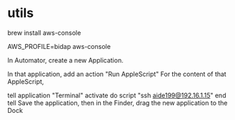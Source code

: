 # utils

brew install aws-console

AWS_PROFILE=bidap aws-console

In Automator, create a new Application.

In that application, add an action "Run AppleScript" For the content of that AppleScript,

tell application "Terminal"
        activate
        do script "ssh aide199@192.16.1.15"
    end tell
Save the application, then in the Finder, drag the new application to the Dock
